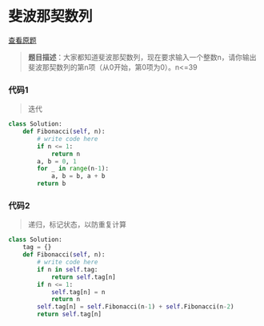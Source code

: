 # 斐波那契数列

[查看原题](https://www.nowcoder.com/practice/c6c7742f5ba7442aada113136ddea0c3?tpId=13&tqId=11160&tPage=1&rp=1&ru=/ta/coding-interviews&qru=/ta/coding-interviews/question-ranking)

> **题目描述**：大家都知道斐波那契数列，现在要求输入一个整数n，请你输出斐波那契数列的第n项（从0开始，第0项为0）。n<=39

### 代码1

> 迭代

```python
class Solution:
    def Fibonacci(self, n):
        # write code here
        if n <= 1:
            return n
        a, b = 0, 1
        for _ in range(n-1):
            a, b = b, a + b
        return b
```

### 代码2

> 递归，标记状态，以防重复计算

```python
class Solution:
    tag = {}
    def Fibonacci(self, n):
        # write code here 
        if n in self.tag:
            return self.tag[n]
        if n <= 1:
            self.tag[n] = n
            return n
        self.tag[n] = self.Fibonacci(n-1) + self.Fibonacci(n-2)
        return self.tag[n]
```

